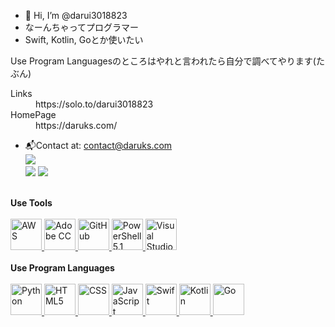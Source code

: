 - 👋 Hi, I’m @darui3018823
- なーんちゃってプログラマー<br>
- Swift, Kotlin, Goとか使いたい<br>

Use Program Languagesのところはやれと言われたら自分で調べてやります(たぶん)

<dl>
  <dt>Links</dt>
  <dd>https://solo.to/darui3018823</dd></dd>
  <dt>HomePage</dt>
  <dd>https://daruks.com/</dd>
</dl>


- 📬Contact at: [contact@daruks.com](mailto:contact@daruks.com)<br>
![](http://github-profile-summary-cards.vercel.app/api/cards/profile-details?username=darui3018823&theme=blue_green)<br>
![](http://github-profile-summary-cards.vercel.app/api/cards/repos-per-language?username=darui3018823&theme=blue_green)
![](http://github-profile-summary-cards.vercel.app/api/cards/most-commit-language?username=darui3018823&theme=blue_green)<br><br>

**Use Tools**<br><br>
<a href="https://aws.amazon.com/jp/">
  <img src="https://darui3018823.github.io/profile/raw/aws.jpg" alt="AWS" height="50" />
</a>
<a href="https://www.adobe.com/jp/creativecloud.html">
  <img src="https://darui3018823.github.io/profile/raw/AdobeCC.png" alt="Adobe CC" height="50" />
</a>
<a href="https://github.com/">
  <img src="https://darui3018823.github.io/profile/raw/github-mark-white.png" alt="GitHub" height="50" />
</a>
<a href="https://bit.ly/3CfySc4">
  <img src="https://darui3018823.github.io/profile/raw/PowerShell_5.0_icon.png" alt="PowerShell 5.1" height="50" />
</a>
<a href="https://code.visualstudio.com/">
  <img src="https://darui3018823.github.io/profile/raw/vscode.png" alt="Visual Studio Code" height="50" />
</a>
<br><br>
**Use Program Languages**<br><br>
<a href="https://www.python.org/">
  <img src="https://darui3018823.github.io/profile/raw/python.png" alt="Python" height="50" />
</a>
<a href="https://developer.mozilla.org/ja-JP/docs/Web/HTML">
  <img src="https://darui3018823.github.io/profile/raw/html5.png" alt="HTML5" height="50" />
</a>
<a href="https://developer.mozilla.org/ja-JP/docs/Web/CSS">
  <img src="https://darui3018823.github.io/profile/raw/css.png" alt="CSS" height="50" />
</a>
<a href="https://developer.mozilla.org/ja-JP/docs/Web/JavaScript">
  <img src="https://darui3018823.github.io/profile/raw/js.png" alt="JavaScript" height="50" />
</a>
<a href="https://developer.apple.com/jp/swift/">
  <img src="https://darui3018823.github.io/profile/raw/Swift_logo_color.svg" alt="Swift" height="50" />
</a>
<a href="https://kotlinlang.org/">
  <img src="https://darui3018823.github.io/profile/raw/Kotlin%20Full%20Color%20Logo%20Mark%20RGB.png" alt="Kotlin" height="50" />
</a>
<a href="https://go.dev/">
  <img src="https://darui3018823.github.io/profile/raw/Go-Logo_LightBlue.png" alt="Go" height="50" />
</a>
